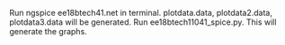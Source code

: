 Run ngspice ee18btech41.net in terminal. 
plotdata.data, plotdata2.data, plotdata3.data will be generated.
Run ee18btech11041_spice.py. This will generate the graphs. 
